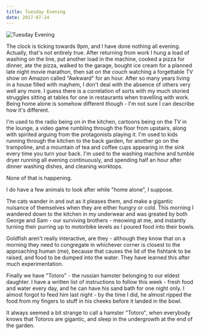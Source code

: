 ```yaml
---
title: Tuesday Evening
date: 2017-07-24
---
```


![Tuesday Evening](https://source.unsplash.com/vP3pnOoCiYE/1600x900)

The clock is ticking towards 9pm, and I have done nothing all evening. Actually, that's not entirely true. After returning from work I hung a load of washing on the line, put another load in the machine, cooked a pizza for dinner, ate the pizza, walked to the garage, bought ice cream for a planned late night movie marathon, then sat on the couch watching a forgettable TV show on Amazon called "Awkward" for an hour. After so many years living in a house filled with mayhem, I don't deal with the absence of others very well any more. I guess there is a correlation of sorts with my much storied struggles sitting at tables for one in restaurants when travelling with work. Being home alone is somehow different though - I'm not sure I can describe how it's different.

I'm used to the radio being on in the kitchen, cartoons being on the TV in the lounge, a video game rumbling through the floor from upstairs, along with spirited arguing from the protagonists playing it. I'm used to kids running through the kitchen to the back garden, for another go on the trampoline, and a mountain of tea and coffee cups appearing in the sink every time you turn your back. I'm used to the washing machine and tumble dryer running all evening continuously, and spending half an hour after dinner washing dishes, and cleaning worktops.

None of that is happening.

I do have a few animals to look after while "home alone", I suppose.

The cats wander in and out as it pleases them, and make a gigantic nuisance of themselves when they are either hungry or cold. This morning I wandered down to the kitchen in my underwear and was greated by both George and Sam - our surviving brothers - meowing at me, and instantly turning their purring up to motorbike levels as I poured food into their bowls.

Goldfish aren't really interactive, are they - although they know that on a morning they need to congregate in whichever corner is closest to the approaching human (me), because that causes the lid of the fishtank to be raised, and food to be dumped into the water. They have learned this after much experimentation.

Finally we have "Totoro" - the russian hamster belonging to our eldest daughter. I have a written list of instructions to follow this week - fresh food and water every day, and he can have his sand bath for one night only. I almost forgot to feed him last night - by the time I did, he almost ripped the food from my fingers to stuff in his cheeks before it landed in the bowl.

It always seemed a bit strange to call a hamster "Totoro", when everybody knows that Totoros are gigantic, and sleep in the undergrowth at the end of the garden.